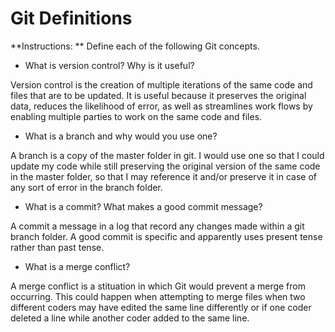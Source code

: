 # Git Definitions

**Instructions: ** Define each of the following Git concepts.

* What is version control?  Why is it useful?

Version control is the creation of multiple iterations of the same code and files that are to be updated. It is useful because it preserves the original data, reduces the likelihood of error, as well as streamlines work flows by enabling multiple parties to work on the same code and files.

* What is a branch and why would you use one?

A branch is a copy of the master folder in git. I would use one so that I could update my code while still preserving the original version of the same code in the master folder, so that I may reference it and/or preserve it in case of any sort of error in the branch folder.

* What is a commit? What makes a good commit message?

A commit a message in a log that record any changes made within a git branch folder. A good commit is specific and apparently uses present tense rather than past tense.

* What is a merge conflict?

A merge conflict is a stituation in which Git would prevent a merge from occurring. This could happen when attempting to merge files when two different coders may have edited the same line differently or if one coder deleted a line while another coder added to the same line.
